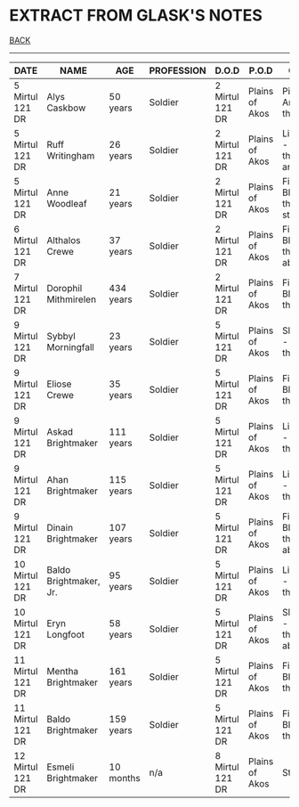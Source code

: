 # EXTRACT FROM GLASK'S NOTES

[BACK](./CULTURE.md)

---

DATE | NAME | AGE | PROFESSION | D.O.D | P.O.D | CAUSE
--- | --- | --- | --- | --- | --- | ---
5 Mirtul 121 DR | Alys Caskbow | 50 years | Soldier | 2 Mirtul 121 DR | Plains of Akos | Piercing - Arrow to the chest
5 Mirtul 121 DR | Ruff Writingham | 26 years | Soldier | 2 Mirtul 121 DR | Plains of Akos | Lightning - Blast to the neck and head
5 Mirtul 121 DR | Anne Woodleaf | 21 years | Soldier | 2 Mirtul 121 DR | Plains of Akos | Fire - Blast to the stomach
6 Mirtul 121 DR | Althalos Crewe | 37 years | Soldier | 2 Mirtul 121 DR | Plains of Akos | Fire - Blast to the abdomen
7 Mirtul 121 DR | Dorophil Mithmirelen | 434 years | Soldier | 2 Mirtul 121 DR | Plains of Akos | Fire - Blast to the head
9 Mirtul 121 DR | Sybbyl Morningfall | 23 years | Soldier | 5 Mirtul 121 DR | Plains of Akos | Slashing - Blade to the neck
9 Mirtul 121 DR | Eliose Crewe | 35 years | Soldier | 5 Mirtul 121 DR | Plains of Akos | Fire - Blast to the back
9 Mirtul 121 DR | Askad Brightmaker | 111 years | Soldier | 5 Mirtul 121 DR | Plains of Akos | Lightning - Blast to the head
9 Mirtul 121 DR | Ahan Brightmaker | 115 years | Soldier | 5 Mirtul 121 DR | Plains of Akos | Lightning - Blast to the head
9 Mirtul 121 DR | Dinain Brightmaker | 107 years | Soldier | 5 Mirtul 121 DR | Plains of Akos | Fire - Blast to the abdomen
10 Mirtul 121 DR | Baldo Brightmaker, Jr. | 95 years | Soldier | 5 Mirtul 121 DR | Plains of Akos | Lightning - Blast to the back
10 Mirtul 121 DR | Eryn Longfoot | 58 years | Soldier | 5 Mirtul 121 DR | Plains of Akos | Slashing - Blade to the abdomen
11 Mirtul 121 DR | Mentha Brightmaker | 161 years | Soldier | 5 Mirtul 121 DR | Plains of Akos | Fire - Blast to the head
11 Mirtul 121 DR | Baldo Brightmaker | 159 years | Soldier | 5 Mirtul 121 DR | Plains of Akos | Fire - Blast to the head
12 Mirtul 121 DR | Esmeli Brightmaker | 10 months | n/a | 8 Mirtul 121 DR | Plains of Akos | Starvation